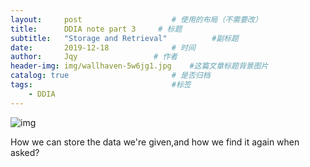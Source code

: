 ```yaml
---
layout:     post   				    # 使用的布局（不需要改）
title:      DDIA note part 3	 # 标题 
subtitle:   "Storage and Retrieval"          #副标题
date:       2019-12-18 				# 时间
author:     Jqy					# 作者
header-img: img/wallhaven-5w6jg1.jpg 	#这篇文章标题背景图片
catalog: true 						# 是否归档
tags:								#标签
    - DDIA
---
```


![img](https://learning.oreilly.com/library/view/designing-data-intensive-applications/9781491903063/assets/ch03-map-ebook.png)

How we can store the data we're given,and how we find it again when asked?

